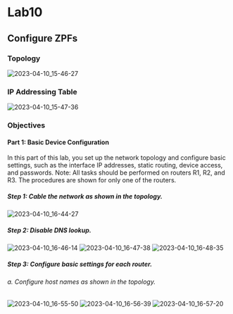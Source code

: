 # Lab10
## Configure ZPFs
### Topology
![2023-04-10_15-46-27](https://user-images.githubusercontent.com/122459067/230904037-00127cfa-1985-4c49-831f-03cab464ca5f.png)
### IP Addressing Table
![2023-04-10_15-47-36](https://user-images.githubusercontent.com/122459067/230904167-467a2b1e-129b-4ca8-bf72-fab867cc2aec.png)
### Objectives
#### Part 1: Basic Device Configuration
In this part of this lab, you set up the network topology and configure basic settings, such as the interface IP addresses, static routing, device access, and passwords.
Note: All tasks should be performed on routers R1, R2, and R3. The procedures are shown for only one of the routers.
##### Step 1: Cable the network as shown in the topology.
![2023-04-10_16-44-27](https://user-images.githubusercontent.com/122459067/230913195-7e8fdb62-3d23-4037-9a70-eceaa15b297e.png)
##### Step 2: Disable DNS lookup.
![2023-04-10_16-46-14](https://user-images.githubusercontent.com/122459067/230913485-ed1ac971-1525-4802-8a4e-7c176fb70565.png)
![2023-04-10_16-47-38](https://user-images.githubusercontent.com/122459067/230913707-c9f73a9a-e231-4e24-97ab-34dcb60192ad.png)
![2023-04-10_16-48-35](https://user-images.githubusercontent.com/122459067/230913878-3fe3a496-8917-4ee6-a655-a1525b0879fe.png)
##### Step 3: Configure basic settings for each router.
###### a.	Configure host names as shown in the topology.
![2023-04-10_16-55-50](https://user-images.githubusercontent.com/122459067/230915362-16ad92ab-cb4f-4893-8b46-07f60e36532a.png)
![2023-04-10_16-56-39](https://user-images.githubusercontent.com/122459067/230915485-38c42c4f-f3f0-43c7-b9f5-fdf508c1a7cd.png)
![2023-04-10_16-57-20](https://user-images.githubusercontent.com/122459067/230915616-bf5f6ee9-9e05-4794-b88c-020f35f7db21.png)
